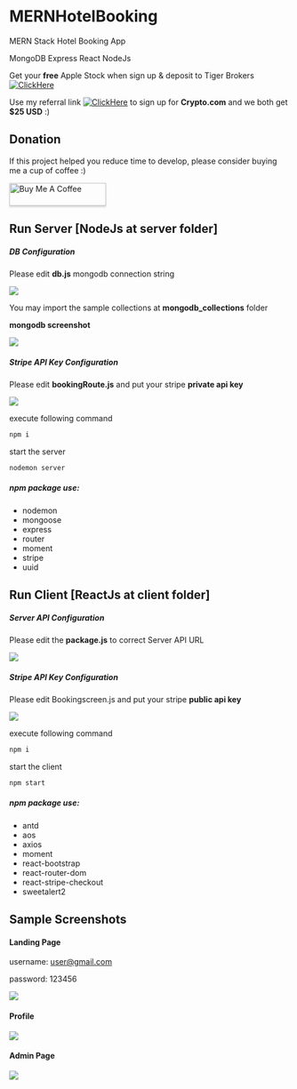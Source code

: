 # MERNHotelBooking
MERN Stack Hotel Booking App

MongoDB Express React NodeJs

Get your **free** Apple Stock when sign up & deposit to Tiger Brokers
[![ClickHere](https://img.shields.io/badge/ClickMe-success?logo=Cliqz&?style=for-the-badge)](https://www.tigerbrokers.com.sg/activity/market/2022/welcome-sgp?template=AC1665389958774ybmreB&is_invite=true&utm_campaign=AC1665474511368tEOtbt&adcode=AC1665474511368tEOtbt&utm_medium=more_share&skin=1&edition=fundamental&shareID=fe086bba2a43a2b41bfc5bce405eea86&platform=android&account_display=standard&original_module=my_profile_activity&invite=E9WV2L&lang=en_US&utm_source=invite)

Use my referral link [![ClickHere](https://img.shields.io/badge/ClickMe-success?logo=Cliqz&?style=for-the-badge)](https://crypto.com/app/gmdvtgv38s) to sign up for **Crypto.com** and we both get **$25 USD** :)

## Donation

If this project helped you reduce time to develop, please consider buying me a cup of coffee :)

<a href="https://www.buymeacoffee.com/ongyishen" 
target="_blank">
<img src="https://www.buymeacoffee.com/assets/img/custom_images/orange_img.png" 
alt="Buy Me A Coffee" style="height: 41px !important;width: 174px !important;box-shadow: 0px 3px 2px 0px rgba(190, 190, 190, 0.5) !important;-webkit-box-shadow: 0px 3px 2px 0px rgba(190, 190, 190, 0.5) !important;" ></a>

## Run Server [NodeJs at server folder]

##### DB Configuration

Please edit **db.js** mongodb connection string 

<img src="https://github.com/ongyishen/MERNHotelBooking/blob/main/ServerDBConfig.PNG?raw=true" />

You may import the sample collections at **mongodb_collections** folder

**mongodb screenshot**

<img src="https://github.com/ongyishen/MERNHotelBooking/blob/main/SampleDB.PNG?raw=true" />

##### Stripe API Key Configuration

Please edit **bookingRoute.js** and put your stripe **private api key**

<img src="https://github.com/ongyishen/MERNHotelBooking/blob/main/StripePrivateAPIKey.PNG?raw=true" />

execute following command

```bash
npm i
```

start the server

```bash
nodemon server
```

##### npm package use:

- nodemon
- mongoose
- express
- router
- moment
- stripe
- uuid



## Run Client [ReactJs at client folder]

##### Server API Configuration

Please edit the **package.js** to correct Server API URL

<img src="https://github.com/ongyishen/MERNHotelBooking/blob/main/ClientServerProxy.PNG?raw=true" />

##### Stripe API Key Configuration

Please edit Bookingscreen.js and put your stripe **public api key**

<img src="https://github.com/ongyishen/MERNHotelBooking/blob/main/StripePublicAPIKey.PNG?raw=true" />

execute following command

```bash
npm i
```

start the client

```bash
npm start
```

##### npm package use:

- antd
- aos
- axios
- moment
- react-bootstrap
- react-router-dom
- react-stripe-checkout
- sweetalert2

## Sample Screenshots

#### Landing Page

username: user@gmail.com

password: 123456

<img src="https://github.com/ongyishen/MERNHotelBooking/blob/main/Sample.gif?raw=true" />

#### Profile

<img src="https://github.com/ongyishen/MERNHotelBooking/blob/main/SampleCancel.gif?raw=true" />

#### Admin Page

<img src="https://github.com/ongyishen/MERNHotelBooking/blob/main/SampleAdmin.gif?raw=true" />
